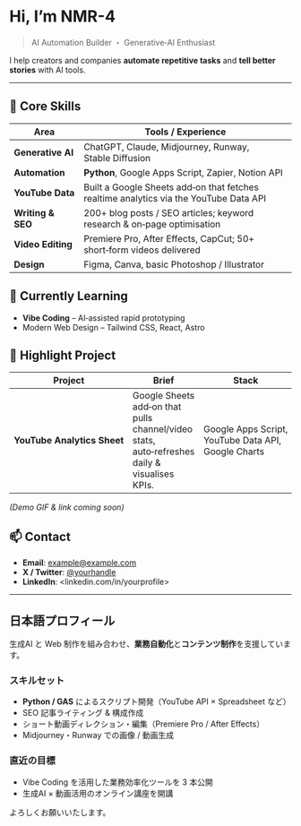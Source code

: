 # Hi, I’m **NMR-4**

> AI Automation Builder ・ Generative‑AI Enthusiast

I help creators and companies **automate repetitive tasks** and **tell better stories** with AI tools.

---

## 🔧 Core Skills

| Area              | Tools / Experience                                                                    |
| ----------------- | ------------------------------------------------------------------------------------- |
| **Generative AI** | ChatGPT, Claude, Midjourney, Runway, Stable Diffusion                                 |
| **Automation**    | **Python**, Google Apps Script, Zapier, Notion API                                    |
| **YouTube Data**  | Built a Google Sheets add‑on that fetches realtime analytics via the YouTube Data API |
| **Writing & SEO** | 200+ blog posts / SEO articles; keyword research & on‑page optimisation               |
| **Video Editing** | Premiere Pro, After Effects, CapCut; 50+ short‑form videos delivered                  |
| **Design**        | Figma, Canva, basic Photoshop / Illustrator                                           |

## 🌱 Currently Learning

* **Vibe Coding** – AI‑assisted rapid prototyping
* Modern Web Design – Tailwind CSS, React, Astro

## 🚀 Highlight Project

| Project                     | Brief                                                                                        | Stack                                               |
| --------------------------- | -------------------------------------------------------------------------------------------- | --------------------------------------------------- |
| **YouTube Analytics Sheet** | Google Sheets add‑on that pulls channel/video stats, auto‑refreshes daily & visualises KPIs. | Google Apps Script, YouTube Data API, Google Charts |

*(Demo GIF & link coming soon)*

## 📫 Contact

* **Email**: [example@example.com](mailto:example@example.com)
* **X / Twitter**: [@yourhandle](https://twitter.com/)
* **LinkedIn**: \<linkedin.com/in/yourprofile>

---

## 日本語プロフィール

生成AI と Web 制作を組み合わせ、**業務自動化**と**コンテンツ制作**を支援しています。

### スキルセット

* **Python / GAS** によるスクリプト開発（YouTube API × Spreadsheet など）
* SEO 記事ライティング & 構成作成
* ショート動画ディレクション・編集（Premiere Pro / After Effects）
* Midjourney・Runway での画像 / 動画生成

### 直近の目標

* Vibe Coding を活用した業務効率化ツールを 3 本公開
* 生成AI × 動画活用のオンライン講座を開講

よろしくお願いいたします。
